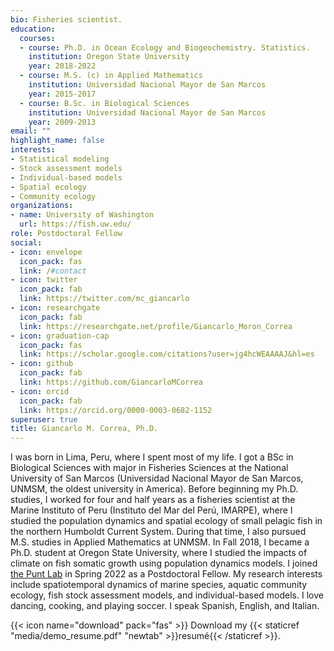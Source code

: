 ```yaml
---
bio: Fisheries scientist. 
education:
  courses:
  - course: Ph.D. in Ocean Ecology and Biogeochemistry. Statistics.
    institution: Oregon State University
    year: 2018-2022
  - course: M.S. (c) in Applied Mathematics
    institution: Universidad Nacional Mayor de San Marcos
    year: 2015-2017
  - course: B.Sc. in Biological Sciences
    institution: Universidad Nacional Mayor de San Marcos
    year: 2009-2013
email: ""
highlight_name: false
interests:
- Statistical modeling
- Stock assessment models
- Individual-based models
- Spatial ecology
- Community ecology
organizations:
- name: University of Washington
  url: https://fish.uw.edu/
role: Postdoctoral Fellow
social:
- icon: envelope
  icon_pack: fas
  link: /#contact
- icon: twitter
  icon_pack: fab
  link: https://twitter.com/mc_giancarlo
- icon: researchgate
  icon_pack: fab
  link: https://researchgate.net/profile/Giancarlo_Moron_Correa
- icon: graduation-cap
  icon_pack: fas
  link: https://scholar.google.com/citations?user=jg4hcWEAAAAJ&hl=es
- icon: github
  icon_pack: fab
  link: https://github.com/GiancarloMCorrea
- icon: orcid
  icon_pack: fab
  link: https://orcid.org/0000-0003-0682-1152
superuser: true
title: Giancarlo M. Correa, Ph.D.
---
```


I was born in Lima, Peru, where I spent most of my life. I got a BSc in Biological Sciences with major in Fisheries Sciences at the National University of San Marcos (Universidad Nacional Mayor de San Marcos, UNMSM, the oldest university in America). Before beginning my Ph.D. studies, I worked for four and half years as a fisheries scientist at the Marine Instituto of Peru (Instituto del Mar del Perú, IMARPE), where I studied the population dynamics and spatial ecology of small pelagic fish in the northern Humboldt Current System. During that time, I also pursued M.S. studies in Applied Mathematics at UNMSM. In Fall 2018, I became a Ph.D. student at Oregon State University, where I studied the impacts of climate on fish somatic growth using population dynamics models. I joined [the Punt Lab](http://puntlab.washington.edu/) in Spring 2022 as a Postdoctoral Fellow. My research interests include spatiotemporal dynamics of marine species, aquatic community ecology, fish stock assessment models, and individual-based models. I love dancing, cooking, and playing soccer. I speak Spanish, English, and Italian.  

{{< icon name="download" pack="fas" >}} Download my {{< staticref "media/demo_resume.pdf" "newtab" >}}resumé{{< /staticref >}}.
